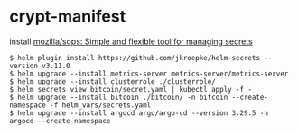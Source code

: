 # crypt-manifest

install [mozilla/sops: Simple and flexible tool for managing secrets](https://github.com/mozilla/sops)

```
$ helm plugin install https://github.com/jkroepke/helm-secrets --version v3.11.0
$ helm upgrade --install metrics-server metrics-server/metrics-server
$ helm upgrade --install clusterrole ./clusterrole/
$ helm secrets view bitcoin/secret.yaml | kubectl apply -f -
$ helm upgrade --install bitcoin ./bitcoin/ -n bitcoin --create-namespace -f helm_vars/secrets.yaml
$ helm upgrade --install argocd argo/argo-cd --version 3.29.5 -n argocd --create-namespace 
```


